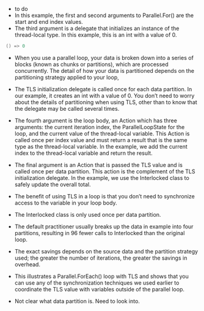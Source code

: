 - to do 
- In this example, the first and second arguments to Parallel.For() are the start and end index values. 
- The third argument is a delegate that initializes an instance of the thread-local type. In this example, this is an int with a value of 0.
```cs
() => 0
```

- When you use a parallel loop, your data is broken down into a series of blocks (known as chunks or partitions), which are processed concurrently. The detail of how your data is partitioned depends on the
partitioning strategy applied to your loop, 

- The TLS initialization delegate is called once for each data partition. In our example, it creates an int with a value of 0. You don’t need to worry about the details of partitioning when using TLS, other than to know that the delegate may be called several times.

- The fourth argument is the loop body, an Action which has three arguments: the current iteration index, the ParallelLoopState for the loop, and the current value of the thread-local variable. This Action is called once per index value and must return a result that is the same type as the thread-local variable.
In the example, we add the current index to the thread-local variable and return the result.

- The final argument is an Action that is passed the TLS value and is called once per data partition.
This action is the complement of the TLS initialization delegate. In the example, we use the Interlocked
class to safely update the overall total.
- The benefit of using TLS in a loop is that you don’t need to synchronize access to the variable in
your loop body. 
- The Interlocked class is only used once per data partition. 
- The default practitioner usually breaks up the data in example into four partitions, resulting
in 96 fewer calls to Interlocked than the original loop. 
- The exact savings depends on the source data and the partition strategy used; the greater the number of iterations, the greater the savings in overhead.
- This illustrates a Parallel.ForEach() loop with TLS and shows that you can use any of the synchronization techniques we used earlier to coordinate the TLS value with variables outside of the parallel loop.

- Not clear what data partition is. Need to look into.